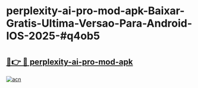 # perplexity-ai-pro-mod-apk-Baixar-Gratis-Ultima-Versao-Para-Android-IOS-2025-#q4ob5

# <h2><a href="https://ainizakaria.my?title=perplexity-ai-pro-mod-apk&ref=24M">🔗👉 🔴 perplexity-ai-pro-mod-apk</a></h2>

[![acn](https://github.com/user-attachments/assets/0f9c940e-d8b0-45ae-aac7-cd30a18b3e1c)](https://ainizakaria.my?title=perplexity-ai-pro-mod-apk&ref=24M)

